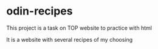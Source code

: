 # odin-recipes
This project is a task on TOP website to practice with html

It is a website with several recipes of my choosing

